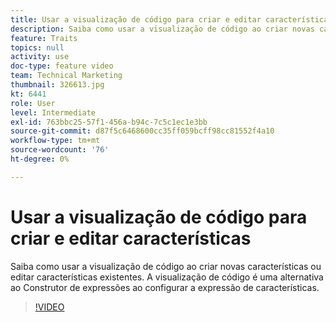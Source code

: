 ```yaml
---
title: Usar a visualização de código para criar e editar características
description: Saiba como usar a visualização de código ao criar novas características ou editar características existentes. A visualização de código é uma alternativa ao Construtor de expressões ao configurar a expressão de características.
feature: Traits
topics: null
activity: use
doc-type: feature video
team: Technical Marketing
thumbnail: 326613.jpg
kt: 6441
role: User
level: Intermediate
exl-id: 763bbc25-57f1-456a-b94c-7c5c1ec1e3bb
source-git-commit: d87f5c6468600cc35ff059bcff98cc81552f4a10
workflow-type: tm+mt
source-wordcount: '76'
ht-degree: 0%

---
```


# Usar a visualização de código para criar e editar características

Saiba como usar a visualização de código ao criar novas características ou editar características existentes. A visualização de código é uma alternativa ao Construtor de expressões ao configurar a expressão de características.

>[!VIDEO](https://video.tv.adobe.com/v/330142/?quality=12&learn=on&captions=por_br)
